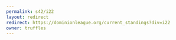 ```yaml
---
permalink: s42/i22
layout: redirect
redirect: https://dominionleague.org/current_standings?div=i22
owner: truffles
---
```

